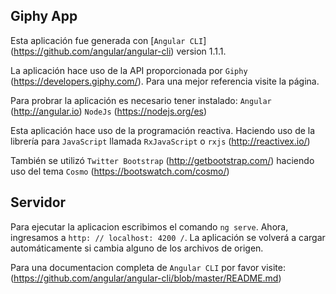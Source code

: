 ## Giphy App

Esta aplicación fue generada con [`Angular CLI`] (https://github.com/angular/angular-cli) version 1.1.1.

La aplicación hace uso de la API proporcionada por `Giphy` (https://developers.giphy.com/). Para una
mejor referencia visite la página.

Para probrar la aplicación es necesario tener instalado:
`Angular` (http://angular.io)
`NodeJs`  (https://nodejs.org/es)

Esta aplicación hace uso de la programación reactiva. Haciendo uso de la librería para `JavaScript`
llamada `RxJavaScript` o `rxjs` (http://reactivex.io/)

También se utilizó `Twitter Bootstrap` (http://getbootstrap.com/) haciendo uso del tema `Cosmo` (https://bootswatch.com/cosmo/)

## Servidor

Para ejecutar la aplicacion escribimos el comando `ng serve`. Ahora, ingresamos a `http: // localhost: 4200 /`. La aplicación se volverá a cargar automáticamente si cambia alguno de los archivos de origen.

Para una documentacion completa de `Angular CLI` por favor visite:(https://github.com/angular/angular-cli/blob/master/README.md)